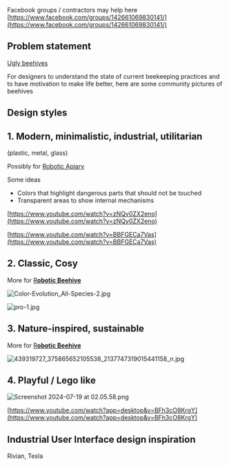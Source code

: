 Facebook groups / contractors may help here [https://www.facebook.com/groups/142661069830141/](https://www.facebook.com/groups/142661069830141/)

## Problem statement

[Ugly beehives](https://www.notion.so/Ugly-beehives-49a604ea99fa429691b0e23dccc1f172?pvs=21)

For designers to understand the state of current beekeeping practices and to have motivation to make life better, here are some community pictures of beehives

## Design styles

## 1. Modern, minimalistic, industrial, utilitarian

(plastic, metal, glass)

Possibly for [Robotic Apiary](https://www.notion.so/Robotic-Apiary-c14f4ea70f3146b5868a2d7874b8a958?pvs=21)

Some ideas

- Colors that highlight dangerous parts that should not be touched
- Transparent areas to show internal mechanisms

[https://www.youtube.com/watch?v=zNQv0ZX2eno](https://www.youtube.com/watch?v=zNQv0ZX2eno)

[https://www.youtube.com/watch?v=BBFGECa7Vas](https://www.youtube.com/watch?v=BBFGECa7Vas)

## 2. Classic, Cosy

More for [R**obotic Beehive**](https://www.notion.so/Robotic-Beehive-fd9559a2950b44bc8291972299ced18e?pvs=21)

![Color-Evolution_All-Species-2.jpg](https://prod-files-secure.s3.us-west-2.amazonaws.com/6b3663fb-4bc2-4044-80e1-5d6ea956abef/3300d2b2-78d0-4d71-89e0-f716e99a6423/Color-Evolution_All-Species-2.jpg)

![pro-1.jpg](https://prod-files-secure.s3.us-west-2.amazonaws.com/6b3663fb-4bc2-4044-80e1-5d6ea956abef/30324573-515b-45ba-888f-8cd53b367b12/pro-1.jpg)

## 3. Nature-inspired, sustainable

More for [R**obotic Beehive**](https://www.notion.so/Robotic-Beehive-fd9559a2950b44bc8291972299ced18e?pvs=21)

![439319727_375865652105538_2137747319015441158_n.jpg](https://prod-files-secure.s3.us-west-2.amazonaws.com/6b3663fb-4bc2-4044-80e1-5d6ea956abef/31b00521-e8f6-4b9c-b31b-b4770f3a2d7a/439319727_375865652105538_2137747319015441158_n.jpg)

## 4. Playful / Lego like

![Screenshot 2024-07-19 at 02.05.58.png](https://prod-files-secure.s3.us-west-2.amazonaws.com/6b3663fb-4bc2-4044-80e1-5d6ea956abef/092c4c3f-ef9a-4882-a179-63e91c707d1e/Screenshot_2024-07-19_at_02.05.58.png)

[https://www.youtube.com/watch?app=desktop&v=BFh3cO8KrgY](https://www.youtube.com/watch?app=desktop&v=BFh3cO8KrgY)

## Industrial User Interface design inspiration

Rivian, Tesla